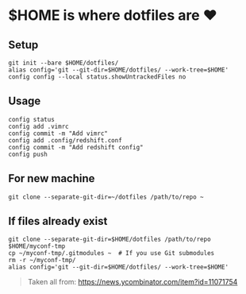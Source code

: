 # $HOME is where dotfiles are ❤️

## Setup

```shell
git init --bare $HOME/dotfiles/
alias config='git --git-dir=$HOME/dotfiles/ --work-tree=$HOME'
config config --local status.showUntrackedFiles no
```

## Usage

```shell
config status
config add .vimrc
config commit -m "Add vimrc"
config add .config/redshift.conf
config commit -m "Add redshift config"
config push
```

## For new machine

```shell
git clone --separate-git-dir=~/dotfiles /path/to/repo ~
```

## If files already exist

```shell
git clone --separate-git-dir=$HOME/dotfiles /path/to/repo $HOME/myconf-tmp
cp ~/myconf-tmp/.gitmodules ~  # If you use Git submodules
rm -r ~/myconf-tmp/
alias config='git --git-dir=$HOME/dotfiles/ --work-tree=$HOME'
```


> Taken all from: https://news.ycombinator.com/item?id=11071754
